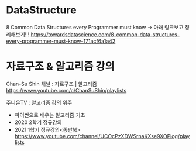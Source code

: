 # DataStructure

8 Common Data Structures every Programmer must know
-> 아래 링크보고 정리해보기!!!
https://towardsdatascience.com/8-common-data-structures-every-programmer-must-know-171acf6a1a42

# 자료구조 & 알고리즘 강의

Chan-Su Shin 채널 : 자료구조 | 알고리즘
https://www.youtube.com/c/ChanSuShin/playlists

주니온TV : 알고리즘 강의 위주

- 파이썬으로 배우는 알고리즘 기초
- 2020 2학기 정규강의
- 2021 1학기 정규강의<종만북>
  https://www.youtube.com/channel/UCOcPzXDWSrnaKXse9XOPiog/playlists
